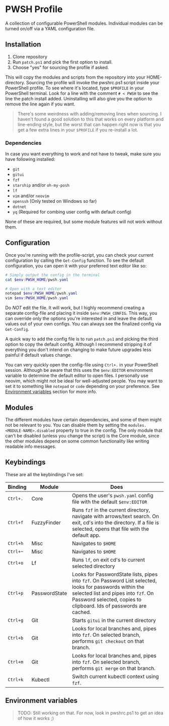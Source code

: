 # PWSH Profile

A collection of configurable PowerShell modules. Individual modules can be turned on/off via a YAML configuration file.

## Installation

1. Clone repository
2. Run `patch.ps1` and pick the first option to install.
3. Choose "yes" for sourcing the profile if asked.

This will copy the modules and scripts from the repository into your HOME-directory. Sourcing the profile will invoke the pwshrc.ps1 script inside your PowerShell profile. To see where it's located, type `$PROFILE` in your PowerShell terminal. Look for a line with the comment `# < PWSH` to see the line the patch install added. Uninstalling will also give you the option to remove the line again if you want.

> There's some weirdness with adding/removing lines when sourcing. I haven't found a good solution to this that works on every platform and line-ending style, but the worst that can happen right now is that you get a few extra lines in your `$PROFILE` if you re-install a lot.

### Dependencies

In case you want everything to work and not have to tweak, make sure you have following installed:

* `git`
* `gitui`
* `fzf`
* `starship` and/or `oh-my-posh`
* `lf`
* `vim` and/or `neovim`
* `openssh` (Only tested on Windows so far)
* `dotnet`
* `yq` (Required for combing user config with default config)

None of these are required, but some module features will not work without them.

## Configuration

Once you're running with the profile-script, you can check your current configuration by calling the `Get-Config` function. To see the default configuration, you can open it with your preferred text editor like so:

```powershell
# Simply output the config in the terminal
cat $env:PWSH_HOME/pwsh.yaml

# Open with a text editor
notepad $env:PWSH_HOME/pwsh.yaml
vim $env:PWSH_HOME/pwsh.yaml
```

Do *NOT* edit the file. It will work, but I highly recommend creating a separate config-file and placing it inside `$env:PWSH_CONFIG`. This way, you can override only the options you're interested in and leave the default values out of your own configs. You can always see the finalized config via `Get-Config`.

A quick way to add the config file is to run `patch.ps1` and picking the third option to copy the default config. Although I recommend stripping it of everything you don't intend on changing to make future upgrades less painful if default values change.

You can very quickly open the config-file using `Ctrl+.` in your PowerShell session. Although be aware that this uses the `$env:EDITOR` environment variable to determine the default editor to open files. I personally use neovim, which might not be ideal for well-adjusted people. You may want to set it to something like `notepad` or `code` depending on your preference. See [Environment variables](#environment-variables) section for more info.

## Modules

The different modules have certain dependencies, and some of them might not be relevant to you. You can disable them by setting the `modules.<MODULE-NAME>.disabled` property to true in the config. The only module that can't be disabled (unless you change the script) is the Core module, since the other modules depend on some common functionality like writing readable info messages.

## Keybindings

These are all the keybindings I've set:

|  Binding | Module        | Does                                                                                                                                                                                                                   |
|----------|---------------|------------------------------------------------------------------------------------------------------------------------------------------------------------------------------------------------------------------------|
| `Ctrl+.` | Core          | Opens the user's `pwsh.yaml` config file with the default `$env:EDITOR`                                                                                                                                                |
| `Ctrl+f` | FuzzyFinder   | Runs `fzf` in the current directory, navigate with arrows/text search. On exit, cd's into the directory. If a file is selected, opens that file with the default app.                                                  |
| `Ctrl+h` | Misc          | Navigates to `$HOME`                                                                                                                                                                                                   |
| `Ctrl+~` | Misc          | Navigates to `$HOME`                                                                                                                                                                                                   |
| `Ctrl+o` | Lf            | Runs `lf`, on exit cd's to current selected directory                                                                                                                                                                  |
| `Ctrl+p` | PasswordState | Looks for PasswordState lists, pipes into `fzf`. On Password List selected, looks for passwords within the selected list and pipes into `fzf`. On Password selected, copies to clipboard. Ids of passwords are cached. |
| `Ctrl+g` | Git           | Starts `gitui` in the current directory                                                                                                                                                                                |
| `Ctrl+b` | Git           | Looks for local branches and, pipes into `fzf`. On selected branch, performs `git checkout` on that branch.                                                                                                            |
| `Ctrl+m` | Git           | Looks for local branches and, pipes into `fzf`. On selected branch, performs `git merge` on that branch.                                                                                                               |
| `Ctrl+k` | Kubectl       | Switch current kubectl context using `fzf`.                                                                                                                                                                            |

## Environment variables

> TODO: Still working on that. For now, look in pwshrc.ps1 to get an idea of how it works ;)
